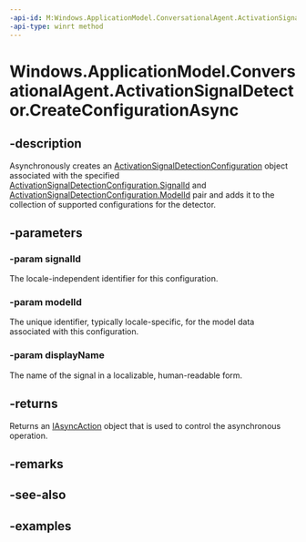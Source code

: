 ```yaml
---
-api-id: M:Windows.ApplicationModel.ConversationalAgent.ActivationSignalDetector.CreateConfigurationAsync(System.String,System.String,System.String)
-api-type: winrt method
---
```


<!-- Method syntax.
public IAsyncAction ActivationSignalDetector.CreateConfigurationAsync(String signalId, String modelId, String displayName)
-->

# Windows.ApplicationModel.ConversationalAgent.ActivationSignalDetector.CreateConfigurationAsync

## -description

Asynchronously creates an [ActivationSignalDetectionConfiguration](activationsignaldetectionconfiguration.md) object associated with the specified [ActivationSignalDetectionConfiguration.SignalId](activationsignaldetectionconfiguration_signalid.md) and [ActivationSignalDetectionConfiguration.ModelId](activationsignaldetectionconfiguration_modelid.md) pair and adds it to the collection of supported configurations for the detector.

## -parameters

### -param signalId

The locale-independent identifier for this configuration.

### -param modelId

The unique identifier, typically locale-specific, for the model data associated with this configuration.

### -param displayName

The name of the signal in a localizable, human-readable form.

## -returns

Returns an [IAsyncAction](../windows.foundation/iasyncaction.md) object that is used to control the asynchronous operation.

## -remarks

## -see-also

## -examples
